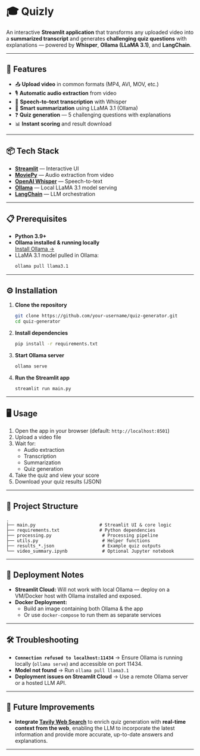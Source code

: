 # 🎓 Quizly

An interactive **Streamlit application** that transforms any uploaded video into a **summarized transcript** and generates **challenging quiz questions** with explanations — powered by **Whisper**, **Ollama (LLaMA 3.1)**, and **LangChain**.

---

## 🚀 Features
- 📤 **Upload video** in common formats (MP4, AVI, MOV, etc.)
- 🎙 **Automatic audio extraction** from video
- 📝 **Speech-to-text transcription** with Whisper
- 📄 **Smart summarization** using LLaMA 3.1 (Ollama)
- ❓ **Quiz generation** — 5 challenging questions with explanations
- 📊 **Instant scoring** and result download

---

## 📦 Tech Stack
- **[Streamlit](https://streamlit.io/)** — Interactive UI
- **[MoviePy](https://zulko.github.io/moviepy/)** — Audio extraction from video
- **[OpenAI Whisper](https://github.com/openai/whisper)** — Speech-to-text
- **[Ollama](https://ollama.ai/)** — Local LLaMA 3.1 model serving
- **[LangChain](https://python.langchain.com/)** — LLM orchestration

---

## 📋 Prerequisites
- **Python 3.9+**
- **Ollama installed & running locally**  
  [Install Ollama →](https://ollama.ai/download)
- LLaMA 3.1 model pulled in Ollama:
  ```bash
  ollama pull llama3.1
  ```

---

## ⚙️ Installation

1. **Clone the repository**
   ```bash
   git clone https://github.com/your-username/quiz-generator.git
   cd quiz-generator
   ```

2. **Install dependencies**
   ```bash
   pip install -r requirements.txt
   ```

3. **Start Ollama server**
   ```bash
   ollama serve
   ```

4. **Run the Streamlit app**
   ```bash
   streamlit run main.py
   ```

---

## 🖥 Usage
1. Open the app in your browser (default: `http://localhost:8501`)
2. Upload a video file
3. Wait for:
   - Audio extraction
   - Transcription
   - Summarization
   - Quiz generation
4. Take the quiz and view your score
5. Download your quiz results (JSON)

---

## 📂 Project Structure
```
.
├── main.py                        # Streamlit UI & core logic
├── requirements.txt               # Python dependencies
├── processing.py                   # Processing pipeline
├── utils.py                        # Helper functions
├── results_*.json                  # Example quiz outputs
└── video_summary.ipynb             # Optional Jupyter notebook
```

---

## 🚀 Deployment Notes
- **Streamlit Cloud:** Will not work with local Ollama — deploy on a VM/Docker host with Ollama installed and exposed.
- **Docker Deployment:**
  - Build an image containing both Ollama & the app
  - Or use `docker-compose` to run them as separate services

---

## 🛠 Troubleshooting
- **`Connection refused to localhost:11434`** → Ensure Ollama is running locally (`ollama serve`) and accessible on port 11434.
- **Model not found** → Run `ollama pull llama3.1`
- **Deployment issues on Streamlit Cloud** → Use a remote Ollama server or a hosted LLM API.

---

## 🔮 Future Improvements
- **Integrate [Tavily Web Search](https://tavily.com/)** to enrich quiz generation with **real-time context from the web**, enabling the LLM to incorporate the latest information and provide more accurate, up-to-date answers and explanations.

---

